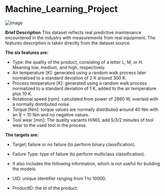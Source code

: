 # Machine_Learning_Project

![image](https://user-images.githubusercontent.com/109312561/184933155-9af7e1a4-0639-449a-beaa-ed9821151977.png)

**Brief Description**
This dataset reflects real predictive maintenance encountered in the industry with measurements from real equipment. The features description is taken directly from the dataset source.

**The six features are:**
* Type: the quality of the product, consisting of a letter L, M, or H. Meaning low, medium, and high, respectively.
* Air temperature [K]: generated using a random walk process later normalized to a standard deviation of 2 K around 300 K.
* Process temperature [K]: generated using a random walk process normalized to a standard deviation of 1 K, added to the air temperature
plus 10 K.
* Rotational speed [rpm]: calculated from power of 2860 W, overlaid with a normally distributed noise.
* Torque [Nm]: torque values are normally distributed around 40 Nm with an Ïƒ = 10 Nm and no negative values.
* Tool wear [min]: The quality variants H/M/L add 5/3/2 minutes of tool wear to the used tool in the process.

**The targets are:**
* Target: failure or no failure (to perform binary classification).
* Failure Type: type of failure (to perform multiclass classification).

* It also includes the following information, which is not useful for building the models:
* UID: unique identifier ranging from 1 to 10000.
* ProductID: the id of the product.
